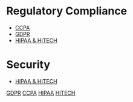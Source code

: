 # Regulatory Compliance
* [CCPA](https://microshak.github.io/MicroNotes/doc.html?path=Regulations/CCPA)
* [GDPR](https://microshak.github.io/MicroNotes/Notes.html?path=Regulations/GDPR)
* [HIPAA & HITECH](https://microshak.github.io/MicroNotes/Notes.html?path=Regulations/HIPPAHITECH)

# Security
* [HIPAA & HITECH](https://microshak.github.io/MicroNotes/Notes.html?path=Security/ScaredStrait)




[GDPR]()
[CCPA]()
[HIPAA]()
[HITECH]()





